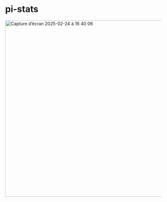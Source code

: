# pi-stats
<img width="566" alt="Capture d’écran 2025-02-24 à 16 40 06" src="https://github.com/user-attachments/assets/80dcfe60-a6f8-483a-b2ec-22be87919a2a" />
